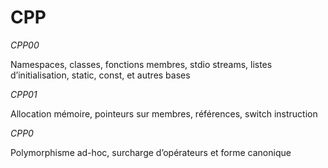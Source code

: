 # CPP
*CPP00*

Namespaces, classes, fonctions membres, stdio streams, listes d’initialisation, static, const, et autres bases

*CPP01*

Allocation mémoire, pointeurs sur membres, références, switch instruction

*CPP0*

Polymorphisme ad-hoc, surcharge d’opérateurs et forme canonique
